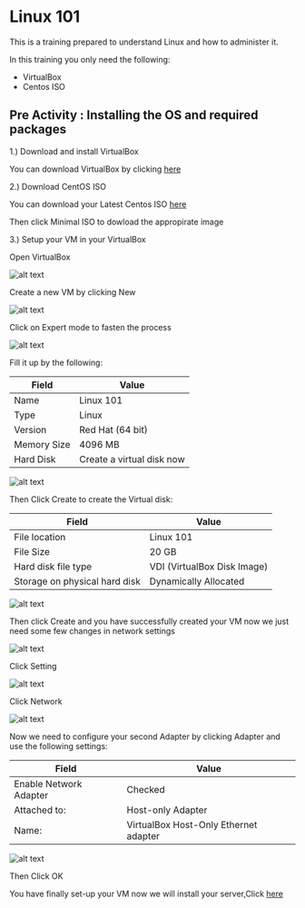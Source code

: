 # Linux 101

This is a training prepared to understand Linux and how to administer it.

In this training you only need the following:
- VirtualBox
- Centos ISO

## Pre Activity : Installing the OS and required packages

1.) Download and install VirtualBox

You can download VirtualBox by clicking [here](https://www.virtualbox.org/wiki/Downloads)

2.) Download CentOS ISO

You can download your Latest Centos ISO [here](https://www.centos.org/download/)

Then click Minimal ISO to dowload the appropirate image

3.) Setup your VM in your VirtualBox

Open VirtualBox

![alt text][pre01-VirtualBox]

Create a new VM by clicking New

![alt text][pre02-CreateVM]

Click on Expert mode to fasten the process

![alt text][pre03-ExpertMode]

Fill it up by the following:

|Field|Value|
|---|---|
|Name|Linux 101|
|Type|Linux|
|Version|Red Hat (64 bit)|
|Memory Size|4096 MB|
|Hard Disk|Create a virtual disk now|

![alt text][pre04-FillUp]

Then Click Create to create the Virtual disk:

|Field|Value|
|---|---|
| File location | Linux 101 |
| File Size | 20 GB |
| Hard disk file type | VDI (VirtualBox Disk Image) |
| Storage on physical hard disk | Dynamically Allocated |

![alt text][pre05-Storage]

Then click Create and you have successfully created your VM now we just need some few changes in network settings

![alt text][pre06-VMSample]

Click Setting

![alt text][pre07-Settings]

Click Network

![alt text][pre08-Network]

Now we need to configure your second Adapter by clicking Adapter and use the following settings:

|Field|Value|
|---|---|
|Enable Network Adapter| Checked |
|Attached to:|Host-only Adapter|
|Name:|VirtualBox Host-Only Ethernet adapter|

![alt text][pre09-Adapter2]

Then Click OK

You have finally set-up your VM now we will install your server,Click [here](https://github.com/ajohnsc/L101/blob/master/activities/01-Installing-your-Server.md)


[pre01-VirtualBox]: https://github.com/ajohnsc/L101/blob/master/pictures/pre01-VirtualBox.PNG "Sample Opened VirtualBox"

[pre02-CreateVM]: https://github.com/ajohnsc/L101/blob/master/pictures/pre02-CreateVM.PNG
"It will popout simillar like this"

[pre03-ExpertMode]: https://github.com/ajohnsc/L101/blob/master/pictures/pre03-ExpertMode.PNG

[pre04-FillUp]: https://github.com/ajohnsc/L101/blob/master/pictures/pre04-FillUp.PNG

[pre05-Storage]: https://github.com/ajohnsc/L101/blob/master/pictures/pre05-Storage.PNG

[pre06-VMSample]: https://github.com/ajohnsc/L101/blob/master/pictures/pre06-VMSample.PNG

[pre07-Settings]: https://github.com/ajohnsc/L101/blob/master/pictures/pre07-Settings.PNG

[pre08-Network]: https://github.com/ajohnsc/L101/blob/master/pictures/pre08-Network.PNG

[pre09-Adapter2]: https://github.com/ajohnsc/L101/blob/master/pictures/pre09-Adapter2.PNG
